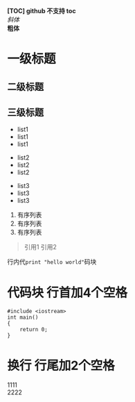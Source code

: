 **[TOC] github 不支持 toc**  
*斜体*  
**粗体**
# 一级标题
## 二级标题
## 三级标题
* list1
* list1
* list1

+ list2
+ list2
+ list2

- list3
- list3
- list3

1. 有序列表
2. 有序列表
3. 有序列表

> 引用1
> 引用2

行内代`print "hello world"`码块

# 代码块 行首加4个空格
    #include <iostream>
    int main()
    {
		return 0;
	}
# 换行 行尾加2个空格
1111  
2222
